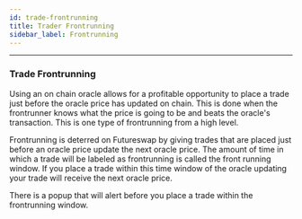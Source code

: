```yaml
---
id: trade-frontrunning
title: Trader Frontrunning
sidebar_label: Frontrunning
---
```


---

### Trade Frontrunning

Using an on chain oracle allows for a profitable opportunity to place a trade just before the oracle price has updated on chain. This is done when the frontrunner knows what the price is going to be and beats the oracle's transaction. This is one type of frontrunning from a high level.

Frontrunning is deterred on Futureswap by giving trades that are placed just before an oracle price update the next oracle price. The amount of time in which a trade will be labeled as frontrunning is called the front running window. If you place a trade within this time window of the oracle updating your trade will receive the next oracle price.

There is a popup that will alert before you place a trade within the frontrunning window.
